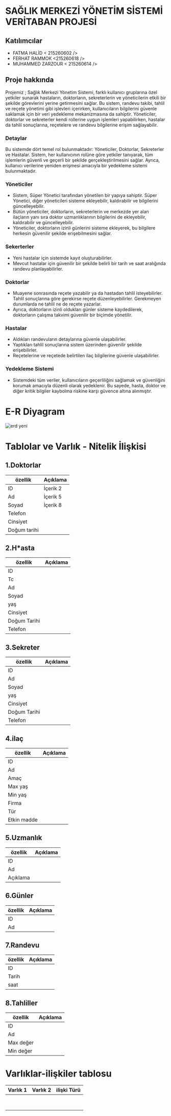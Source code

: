 # SAĞLIK MERKEZİ YÖNETİM SİSTEMİ VERİTABAN PROJESİ

## Katılımcılar

- FATMA HALİD < 215260602 />
-  FERHAT RAMMOK <215260618 />
-  MUHAMMED ZARZOUR < 215260614 />

  ## Proje hakkında

 Projemiz ; Sağlık Merkezi Yönetim Sistemi, farklı kullanıcı 
gruplarına özel yetkiler sunarak hastaların, 
doktorların, sekreterlerin ve yöneticilerin etkili bir 
şekilde görevlerini yerine getirmesini sağlar. Bu 
sistem, randevu takibi, tahlil ve reçete yönetimi gibi 
işlevleri içerirken, kullanıcıların bilgilerini güvenle 
saklamak için bir veri yedekleme mekanizmasına 
da sahiptir. Yöneticiler, doktorlar ve sekreterler 
kendi rollerine uygun işlemleri yapabilirken, 
hastalar da tahlil sonuçlarına, reçetelere ve 
randevu bilgilerine erişim sağlayabilir.

### Detaylar
Bu sistemde dört temel rol bulunmaktadır: 
Yöneticiler, Doktorlar, Sekreterler ve Hastalar. 
Sistem, her kullanıcının rolüne göre yetkiler 
tanıyarak, tüm işlemlerin güvenli ve geçerli bir 
şekilde gerçekleştirilmesini sağlar. Ayrıca, kullanıcı 
verilerine yeniden erişmesi amacıyla bir 
yedekleme sistemi bulunmaktadır.

### Yöneticiler
- Sistem, Süper Yönetici tarafından yönetilen 
bir yapıya sahiptir. Süper Yönetici, diğer 
yöneticileri sisteme ekleyebilir, kaldırabilir ve 
bilgilerini güncelleyebilir.
- Bütün yöneticiler, doktorların, sekreterlerin ve 
merkezde yer alan ilaçların yanı sıra doktor 
uzmanlıklarının bilgilerini de ekleyebilir, 
kaldırabilir ve güncelleyebilir.
-  Yöneticiler, doktorların izinli günlerini sisteme 
ekleyerek, bu bilgilere herkesin güvenilir 
şekilde erişebilmesini sağlar.

### Sekerterler
- Yeni hastalar için sistemde kayıt 
oluşturabilirler.
- Mevcut hastalar için güvenilir bir şekilde belirli 
bir tarih ve saat aralığında randevu 
planlayabilirler.

### Doktorlar
- Muayene sonrasında reçete yazabilir ya da 
hastadan tahlil isteyebilirler. Tahlil sonuçlarına 
göre gerekirse reçete düzenleyebilirler. 
Gerekmeyen durumlarda ne tahlil ne de reçete 
yazarlar.
- Ayrıca, doktorların izinli oldukları günler 
sisteme kaydedilerek, doktorların çalışma 
takvimi güvenilir bir biçimde yönetilir.

### Hastalar
- Aldıkları randevuların detaylarına güvenle 
ulaşabilirler.
- Yaptıkları tahlil sonuçlarına sistem üzerinden 
güvenilir şekilde erişebilirler.
- Reçetelerine ve reçetede belirtilen ilaç 
bilgilerine güvenle ulaşabilirler.

### Yedekleme Sistemi
- Sistemdeki tüm veriler, kullanıcıların 
geçerliliğini sağlamak ve güvenliğini korumak 
amacıyla düzenli olarak yedeklenir. Bu 
sayede, hasta, doktor ve diğer kritik bilgiler 
kaybolma riskine karşı güvence altına 
alınmıştır.

# E-R Diyagram

![erd yeni](https://github.com/user-attachments/assets/7a21eff1-58a9-443e-ae92-af5f1b6fcba2)

# Tablolar ve Varlık - Nitelik İlişkisi

## 1.Doktorlar

| özellik       | Açıklama    | 
|--------------|--------------|
| ID           | İçerik 2     |
| Ad           | İçerik 5     |
| Soyad        | İçerik 8     |
| Telefon      |              |
| Cinsiyet     |              |
|Doğum tarihi  |              |

## 2.H*asta

|özellik   | Açıklama |
|----------|----------|
|ID        |          |
|Tc        |          |
|Ad        |          |
|Soyad     |          |
|yaş       |          |
|Cinsiyet  |          |
|Doğum Tarihi |       |
|Telefon   |          |

## 3.Sekreter

|özellik   | Açıklama |
|----------|----------|
|ID        |          |
|Ad        |          |
|Soyad     |          |
|yaş       |          |
|Cinsiyet  |          |
|Doğum Tarihi |       |
|Telefon   |          |

## 4.ilaç

|özellik   | Açıklama |
|----------|----------|
|ID        |          |
|Ad        |          |
|Amaç      |          |
|Max yaş   |          |
|Min yaş   |          |
|Firma     |          |
|Tür       |          |
|Etkin madde|          |

## 5.Uzmanlık

|özellik   | Açıklama |
|----------|----------|
|ID        |          |
|Ad        |          |
|Açıklama  |          |

## 6.Günler

|özellik   | Açıklama |
|----------|----------|
|ID        |          |
|Ad        |          |

## 7.Randevu

|özellik   | Açıklama |
|----------|----------|
|ID        |          |
|Tarih     |          |
|saat      |          |

## 8.Tahliller

|özellik   | Açıklama |
|----------|----------|
|ID        |          |
|Ad        |          |
|Max değer |          |
|Min değer |          |



# Varlıklar-ilişkiler tablosu
|Varlık 1  | Varlık 2 | ilişki Türü|
|----------|----------|------------|
|          |          |            |
|          |          |            |
|          |          |            | 
|          |          |            | 
|          |          |            |
|          |          |            |
|          |          |            |
|          |          |            |



